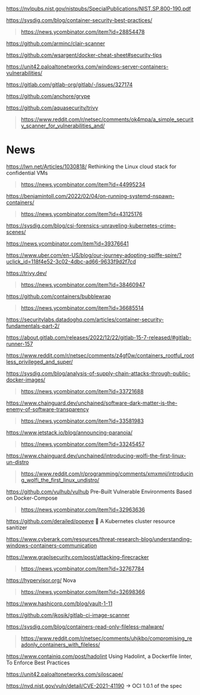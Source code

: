 https://nvlpubs.nist.gov/nistpubs/SpecialPublications/NIST.SP.800-190.pdf

https://sysdig.com/blog/container-security-best-practices/
> https://news.ycombinator.com/item?id=28854478

https://github.com/arminc/clair-scanner

https://github.com/wsargent/docker-cheat-sheet#security-tips

https://unit42.paloaltonetworks.com/windows-server-containers-vulnerabilities/

https://gitlab.com/gitlab-org/gitlab/-/issues/327174

https://github.com/anchore/grype

https://github.com/aquasecurity/trivy
> https://www.reddit.com/r/netsec/comments/ok4mpa/a_simple_security_scanner_for_vulnerabilities_and/

# News
https://lwn.net/Articles/1030818/ Rethinking the Linux cloud stack for confidential VMs
> https://news.ycombinator.com/item?id=44995234

https://benjamintoll.com/2022/02/04/on-running-systemd-nspawn-containers/
> https://news.ycombinator.com/item?id=43125176

https://sysdig.com/blog/csi-forensics-unraveling-kubernetes-crime-scenes/

https://news.ycombinator.com/item?id=39376641

https://www.uber.com/en-US/blog/our-journey-adopting-spiffe-spire/?uclick_id=118f4e52-3c02-4dbc-ad66-9633f9d2f7cd

https://trivy.dev/
> https://news.ycombinator.com/item?id=38460947

https://github.com/containers/bubblewrap
> https://news.ycombinator.com/item?id=36685514

https://securitylabs.datadoghq.com/articles/container-security-fundamentals-part-2/

https://about.gitlab.com/releases/2022/12/22/gitlab-15-7-released/#gitlab-runner-157

https://www.reddit.com/r/netsec/comments/z4gf0w/containers_rootful_rootless_privileged_and_super/

https://sysdig.com/blog/analysis-of-supply-chain-attacks-through-public-docker-images/
> https://news.ycombinator.com/item?id=33721688

https://www.chainguard.dev/unchained/software-dark-matter-is-the-enemy-of-software-transparency
> https://news.ycombinator.com/item?id=33581983

https://www.jetstack.io/blog/announcing-paranoia/
> https://news.ycombinator.com/item?id=33245457

https://www.chainguard.dev/unchained/introducing-wolfi-the-first-linux-un-distro
> https://www.reddit.com/r/programming/comments/xmxmnj/introducing_wolfi_the_first_linux_undistro/

https://github.com/vulhub/vulhub Pre-Built Vulnerable Environments Based on Docker-Compose
> https://news.ycombinator.com/item?id=32963636

https://github.com/derailed/popeye 👀 A Kubernetes cluster resource sanitizer

https://www.cyberark.com/resources/threat-research-blog/understanding-windows-containers-communication

https://www.graplsecurity.com/post/attacking-firecracker
> https://news.ycombinator.com/item?id=32767784

https://hypervisor.org/ Nova
> https://news.ycombinator.com/item?id=32698366

https://www.hashicorp.com/blog/vault-1-11

https://github.com/jkosik/gitlab-ci-image-scanner

https://sysdig.com/blog/containers-read-only-fileless-malware/
> https://www.reddit.com/r/netsec/comments/uhjkbo/compromising_readonly_containers_with_fileless/

https://www.containiq.com/post/hadolint Using Hadolint, a Dockerfile linter, To Enforce Best Practices

https://unit42.paloaltonetworks.com/siloscape/

https://nvd.nist.gov/vuln/detail/CVE-2021-41190 -> OCI 1.0.1 of the spec

